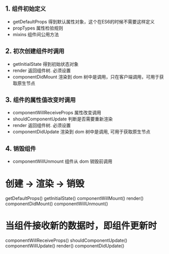 ## 1. `组件初始定义`

- getDefaultProps 得到默认属性对象，这个在ES6的时候不需要这样定义
- propTypes 属性检验规则
- mixins 组件间公用方法


## 2. `初次创建组件时调用`

- getInitialState 得到初始状态对象
- render 返回组件树. 必须设置
- componentDidMount 渲染到 dom 树中是调用，只在客户端调用，可用于获取原生节点

## 3. `组件的属性值改变时调用`

- componentWillReceiveProps 属性改变调用
- shouldComponentUpdate 判断是否需要重新渲染
- render 返回组件树. 必须设置
- componentDidUpdate 渲染到 dom 树中是调用, 可用于获取原生节点

## 4. `销毁组件`
- componentWillUnmount 组件从 dom 销毁前调用


# 创建 -> 渲染 -> 销毁
getDefaultProps()
getInitialState()
componentWillMount()
render()
componentDidMount()
componentWillUnmount()


# 当组件接收新的数据时，即组件更新时
componentWillReceiveProps()
shouldComponentUpdate()
componentWillUpdate()
render()
componentDidUpdate()

